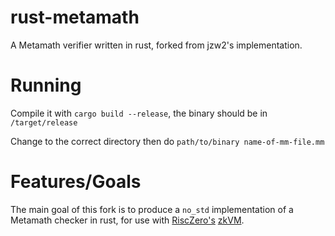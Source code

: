 # rust-metamath

A Metamath verifier written in rust, forked from jzw2's implementation.

# Running

Compile it with `cargo build --release`, the binary should be in `/target/release`

Change to the correct directory then do `path/to/binary name-of-mm-file.mm`

# Features/Goals

The main goal of this fork is to produce a `no_std` implementation of a Metamath checker in rust, for use with [RiscZero's](https://www.risczero.com/) [zkVM](https://github.com/risc0/risc0-rust-starter).


